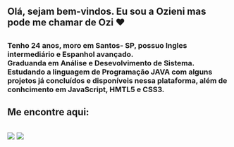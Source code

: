 
## <h2> Olá, sejam bem-vindos. Eu sou a Ozieni mas pode me chamar de Ozi ❤ <h2>
  <h3> Tenho 24 anos, moro em Santos- SP, possuo Ingles intermediário e Espanhol avançado.<br>
       Graduanda em Análise e Desevolvimento de Sistema.<br>
       Estudando a linguagem de Programação JAVA com alguns projetos já concluídos e disponíveis nessa plataforma, além de conhcimento em                    JavaScript, HMTL5 e CSS3. <h3>
  
  ##

  <div>
    <h2> Me encontre aqui:<h2>
     <a href="https://www.linkedin.com/in/ozieni-costa-085051187" alvo ="_blank"><img src = "https://img.shields.io/badge/LinkedIn-0077B5?style=for-the-badge&logo=linkedin&logoColor=white" target="_blank"></a>
     <a href="mailto: ozieni.costa@gmail.com" target="_blank"><img src = "https://img.shields.io/badge/Gmail-D14836?style=for-the-badge&logo=gmail&logoColor=white" target="_blank"></a>
</div>
